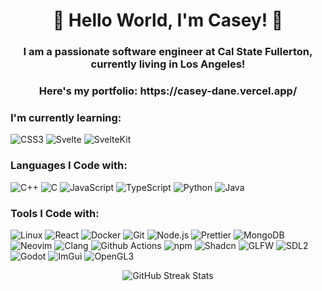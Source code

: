 <h1 align="center">👋 Hello World, I'm Casey! 👋</h1>
<h3 align="center">I am a passionate software engineer at Cal State Fullerton, currently living in Los Angeles! </h3>
<h3 align="center">Here's my portfolio: https://casey-dane.vercel.app/</h3>

<h3>I'm currently learning:</h3> 
<p>   
    <img alt="CSS3" src="https://img.shields.io/badge/-CSS3-1572B6?style=flat-square&logo=css3&logoColor=white" />
    <img alt="Svelte" src="https://img.shields.io/badge/-Svelte-FF3E00?style=flat-square&logo=svelte&logoColor=white" />
    <img alt="SvelteKit" src="https://img.shields.io/badge/-SvelteKit-4A4A55?style=flat-square&logo=sveltekit&logoColor=white" />
</p>  

<h3>Languages I Code with:</h3>
<p>
    <img alt="C++" src="https://img.shields.io/badge/-C++-00599C?style=flat-square&logo=c%2B%2B&logoColor=white" />
    <img alt="C" src="https://img.shields.io/badge/-C-A8B9CC?style=flat-square&logo=c&logoColor=white" />
    <img alt="JavaScript" src="https://img.shields.io/badge/-JavaScript-F7DF1E?style=flat-square&logo=javascript&logoColor=white" />
    <img alt="TypeScript" src="https://img.shields.io/badge/-TypeScript-007ACC?style=flat-square&logo=typescript&logoColor=white" />
    <img alt="Python" src="https://img.shields.io/badge/-Python-3776AB?style=flat-square&logo=python&logoColor=white" />
    <img alt="Java" src="https://img.shields.io/badge/-Java-007396?style=flat-square&logo=java&logoColor=white" />
</p>

<h3>Tools I Code with:</h3>
<p>
    <img alt="Linux" src="https://img.shields.io/badge/-Linux-FCC624?style=flat-square&logo=linux&logoColor=black" />
    <img alt="React" src="https://img.shields.io/badge/-React-45b8d8?style=flat-square&logo=react&logoColor=white" />
    <img alt="Docker" src="https://img.shields.io/badge/-Docker-46a2f1?style=flat-square&logo=docker&logoColor=white" />
    <img alt="Git" src="https://img.shields.io/badge/-Git-F05032?style=flat-square&logo=git&logoColor=white" />
    <img alt="Node.js" src="https://img.shields.io/badge/-Nodejs-43853d?style=flat-square&logo=Node.js&logoColor=white" />
    <img alt="Prettier" src="https://img.shields.io/badge/-Prettier-F7B93E?style=flat-square&logo=prettier&logoColor=white" />
    <img alt="MongoDB" src="https://img.shields.io/badge/-MongoDB-13aa52?style=flat-square&logo=mongodb&logoColor=white" />
    <img alt="Neovim" src="https://img.shields.io/badge/-Neovim-57A143?style=flat-square&logo=neovim&logoColor=white" />
    <img alt="Clang" src="https://img.shields.io/badge/-Clang-00599C?style=flat-square&logo=clang&logoColor=white" />
    <img alt="Github Actions" src="https://img.shields.io/badge/-Github_Actions-2088FF?style=flat-square&logo=github-actions&logoColor=white" />
    <img alt="npm" src="https://img.shields.io/badge/-NPM-CB3837?style=flat-square&logo=npm&logoColor=white" />
    <img alt="Shadcn" src="https://img.shields.io/badge/-Shadcn-5A67D8?style=flat-square&logo=shadcn&logoColor=white" />
    <img alt="GLFW" src="https://img.shields.io/badge/-GLFW-008080?style=flat-square&logo=opengl&logoColor=white" />
    <img alt="SDL2" src="https://img.shields.io/badge/-SDL2-4EAA25?style=flat-square&logo=opengl&logoColor=white" />
    <img alt="Godot" src="https://img.shields.io/badge/-Godot-478CBF?style=flat-square&logo=godot-engine&logoColor=white" />
    <img alt="ImGui" src="https://img.shields.io/badge/-ImGui-0097CF?style=flat-square&logo=opengl&logoColor=white" />
    <img alt="OpenGL3" src="https://img.shields.io/badge/-OpenGL3-5586A4?style=flat-square&logo=opengl&logoColor=white" />
</p>

<div align="center">
  <img src="https://github-readme-streak-stats.herokuapp.com/?user=Ryu-134&theme=dark&hide_border=false" alt="GitHub Streak Stats">
</div>
